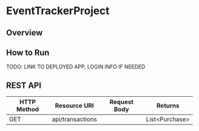 # EventTrackerProject

## Overview


## How to Run
TODO: LINK TO DEPLOYED APP, LOGIN INFO IF NEEDED

## REST API
| HTTP Method | Resource URI     | Request Body | Returns                  |
|-------------|------------------|--------------|--------------------------|
|GET          | api/transactions |              | List&lt;Purchase&gt; |

